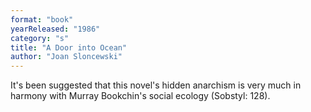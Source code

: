 ```yaml
---
format: "book"
yearReleased: "1986"
category: "s"
title: "A Door into Ocean"
author: "Joan Sloncewski"
---
```

It's been suggested that this novel's hidden anarchism is very much in harmony with Murray Bookchin's social ecology (Sobstyl: 128).